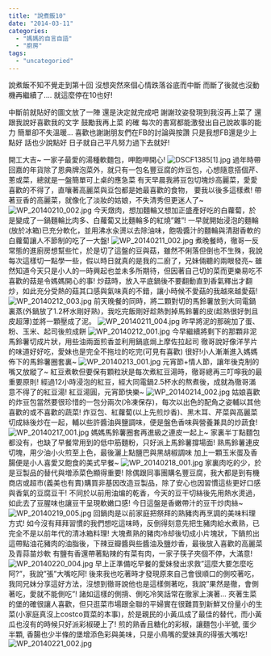 ```yaml
---
title: "說煮飯10"
date: "2014-03-11"
categories: 
  - "媽媽的自言自語"
  - "廚房"
tags: 
  - "uncategoried"
---
```


說煮飯不知不覺走到第十回 沒想突然來個心情跌落谷底而中斷 而斷了後就也沒動機再繼續了.... 就這麼停在10也好!

中斷前就貼好的圖文放了一陣 還是決定就完成吧 謝謝玟姿發現到我沒再上菜了 還跟我說好喜歡我的文字 鼓勵我再上菜 的確 每次的書寫都能激發出自己說故事的能力 簡單卻不失溫暖... 喜歡也謝謝朋友們在FB的討論與按讚 只是我想FB還是少上點好 話也少說點好 日子就自己平凡努力過下去就好!

開工大吉~ 一家子最愛的湯種軟麵包，呷飽呷開心! ![DSCF1385[1].jpg](images/12669820913_15c55dbbbd.jpg) 過年時帶回嘉的年貨除了恩典牌泡菜外，就只有一包名豐豆腐的炸豆包，心想隨意搭個芹、蔥或菜，總就是一盤簡單可上桌的應急菜 有天早晨我將豆包切塊炒高麗菜，愛愛喜歡的不得了，直嚷著高麗菜與豆包都是她最喜歡的食物， 要我以後多這樣煮! 帶著豆香的高麗菜，就像化了淡妝的姑娘，不失清秀但更迷人了~ ![WP_20140210_002.jpg](images/12669656205_52255c79cc.jpg) 今天燉肉，想加麵輪又想加正盛產好吃的白蘿蔔，於是變成了一鍋麵輪比肉多、白蘿蔔又比麵輪多的紅燒”雜”! 一早就開始浸泡的麵輪(放於冰箱)已充分軟化，並用沸水汆燙以去除油味，飽吸醬汁的麵輪與清甜香軟的白蘿蔔讓人不節制的吃了一大盤! ![WP_20140211_002.jpg](images/12670138564_bdf6bc2bb1.jpg) 煮晚餐時，徹哥一反常態的進廚房想幫些忙，於是切了這盤的豆與菇，雖然不俐落但倒也不生殊，我說每次這樣切一點學一些，假以時日就真的是我的二廚了，兄妹倆聽的兩眼發亮~ 雖然知道今天只是小人的一時興起也並未多所期待，但因著自己切的菜而更樂易吃不喜歡的菇是令媽媽開心的事! 炒菇時，放入平底鍋後不要翻動直到香氣釋出才翻炒，如此充分受熱的菇其口感與氣味真的不錯，讓小時候不愛菇的我越來越愛菇! ![WP_20140212_003.jpg](images/12669785053_0d4e9783e9.jpg) 前天晚餐的同時，將二顆對切的馬鈴薯放到大同電鍋裏蒸(外鍋放了1.2杯水剛好熟)，我吃完飯剛好趁熱剝掉馬鈴薯的皮(趁熱很好剝且皮超薄)並將一顆壓成了泥。 ![WP_20140211_004.jpg](images/12669658375_4ab36a54d8.jpg) 昨早將泥的那碗加了蛋、粉、玉米、起司後煎成餅 ![WP_20140212_001.jpg](images/12670141504_72cf59bb33.jpg) 今早繼續將剩下的那顆非泥馬鈴薯切成片狀，用些油兩面煎香並利用鍋底焗上摩佐拉起司 徹哥說好像洋芋片的味道好好吃，愛妹也是完全不拖垃的吃完(可見有喜歡) 很好!小人漸漸進入媽媽佈下的馬鈴薯圈套裏~ ![WP_20140213_001.jpg](images/12670140604_b47a16f809.jpg) 元宵節+情人節，讓年後克制的嘴又放縱了~ 紅豆煮軟但要保有顆粒狀是每次煮紅豆湯時，徹哥總再三叮嚀我的最重要原則! 經過12小時浸泡的紅豆，經大同電鍋2.5杯水的熬煮後，成就為徹哥滿意不得了的紅豆湯! 紅豆湯圓，元宵節快樂~ ![WP_20140214_002.jpg](images/12669663855_2e6a4d6424.jpg) 姑娘喜歡的炸豆包當然要很珍惜的一包分兩次(冷凍保存)，每次以出色的配角之姿輔以其他喜歡的或不喜歡的蔬菜! 炸豆包、紅蘿蔔(以上先煎炒香)、黑木耳、芹菜與高麗菜切成絲後炒在一起，輔以些許醬油與鹽調味，便是盤色香味與營養兼具的炒蔬食! ![WP_20140217_001.jpg](images/12669791833_f1a46fd070.jpg) 媽媽馬鈴薯圈套再進級之連皮一起上~ 家裏半丁點麵包都没有，也缺了早餐常用到的低中筋麵粉，只好派上馬鈴薯撐場面! 熟馬鈴薯連皮切塊，用少油小火煎至上色，最後灑上點鹽巴與黑胡椒調味 加上一顆玉米蛋及香腸便是小人喜愛又飽食的美式早餐~ ![WP_20140218_001.jpg](images/12669792733_d11934a3ef.jpg) 家裏肉吃的少，於是豆製品的替代與増添菜色顯得重要! 除偶跟同事團購名豐豆腐，我大都是到有機商店或超市(義美也有賣)購買非基因改造豆製品，除了安心也因習慣這些更好口感與香氣的豆腐豆干! 不同於以前用油煸的乾香，今天的豆干切絲後先用熱水燙過，如此去了豆腥味也讓豆干呈現軟嫩口感! 今日這盤是香嫩帶汁的豆干炒肉絲~ ![WP_20140219_005.jpg](images/12670148754_c8d6f18713.jpg) 回鍋肉是以前家庭把祭拜的熟豬肉再烹調的美味料理方式! 如今沒有拜拜習慣的我們想吃這味時，反倒得刻意先把生豬肉給水煮熟，已完全不是以前年代的清冰箱料理! 大塊煮熟的豬肉冷却後切成小片塊狀，下鍋煎出這帶點油花豬肉的油脂後，下辣豆瓣醬與些醬油及鹽炒香，最後放入喜歡的高麗菜及青蒜苗炒軟 有鹽有香還帶著點辣的有菜有肉，一家子筷子夾個不停，大滿意! ![WP_20140220_004.jpg](images/12670149934_28c2cc85c2.jpg) 早上正準備吃早餐的愛妹發出求救”這麼大要怎麼吃阿?”，我說”張”大嘴吃阿! 後來我也吃著時才發現原來自己會很順口的側咬著吃，我同兄妹分享這好方法，沒想到徹哥說他也是這樣側著吃，我說”果然是徹，會側著吃，愛就不能側吃”! 諸如這樣的側揹、側吃冷笑話常在徹家上演著... 夾著生菜的堡的確很讓人喜歡，但只逛菜市場跟全聯的平婦實在很難買到新鮮又份量小的生菜(小家庭真沒上costco買菜的本事)，於是親民的小黃瓜成了最佳的替代，而小黃瓜也沒有的時候只好派彩椒硬上了! 煎的熟香且糖化的彩椒，讓麵包小半號, 蛋少半顆, 香腸也少半條的堡增添色彩與美味，只是小鳥嘴的愛妹真的得張大嘴吃! ![WP_20140221_002.jpg](images/12669808303_35e9cae120.jpg)
